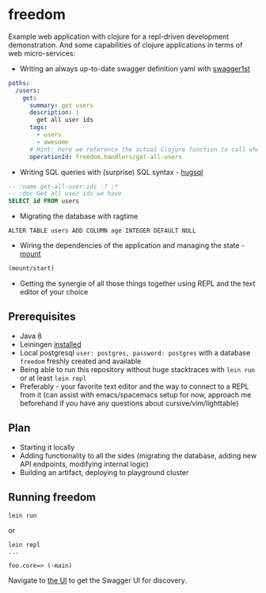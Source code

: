 # freedom
Example web application with clojure for a repl-driven development demonstration.
And some capabilities of clojure applications in terms of web micro-services:
- Writing an always up-to-date swagger definition yaml with [swagger1st](https://github.com/zalando-stups/swagger1st)

```yaml
paths:
  /users:
    get:
      summary: get users
      description: |
        get all user ids
      tags:
        - users
        - awesome
      # Hint: here we reference the actual Clojure function to call when this request comes in
      operationId: freedom.handlers/get-all-users
```

- Writing SQL queries with (surprise) SQL syntax - [hugsql](https://github.com/layerware/hugsql)

```sql
-- :name get-all-user-ids :? :*
-- :doc Get all user ids we have
SELECT id FROM users
```

- Migrating the database with ragtime

```
ALTER TABLE users ADD COLUMN age INTEGER DEFAULT NULL
```

- Wiring the dependencies of the application and managing the state - [mount](https://github.com/tolitius/mount)

```clojure
(mount/start)
```

- Getting the synergie of all those things together using REPL and the text editor of your choice


## Prerequisites
- Java 8
- Leiningen [installed](https://leiningen.org/#install)
- Local postgresql `user: postgres, password: postgres` with a database `freedom` freshly created and available
- Being able to run this repository without huge stacktraces with `lein run` or at least `lein repl`
- Preferably - your favorite text editor and the way to connect to a REPL from it (can assist with emacs/spacemacs setup for now, approach me beforehand if you have any questions about cursive/vim/lighttable)

## Plan
- Starting it locally
- Adding functionality to all the sides (migrating the database, adding new API endpoints, modifying internal logic) 
- Building an artifact, deploying to playground cluster


## Running freedom

```
lein run
```

or

```
lein repl
...

foo.core=> (-main)
```


Navigate to [the UI](http://localhost:3001/ui/) to get the Swagger UI for discovery.
